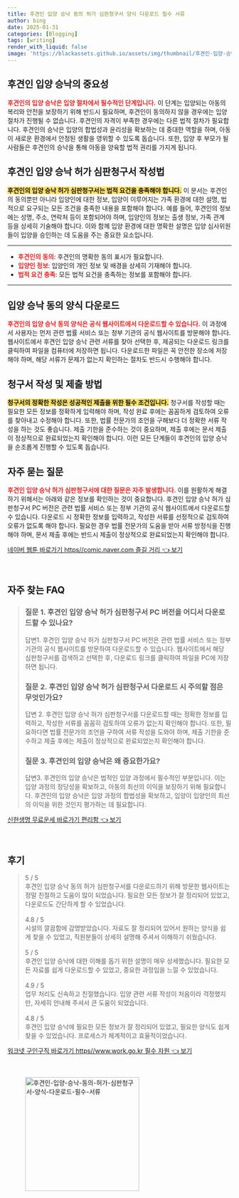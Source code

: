 ```yaml
---
title: 후견인 입양 승낙 동의 허가 심판청구서 양식 다운로드 필수 서류
author: bing
date: 2025-01-31
categories: [Blogging]
tags: [writing]
render_with_liquid: false
image: 'https://blackassets.github.io/assets/img/thumbnail/후견인-입양-승낙-동의-허가-심판청구서-양식-다운로드-필수-서류.webp'
---
```



<h2 id='후견인_입양_승낙의_중요성'>후견인 입양 승낙의 중요성</h2>

<p><b><span style="color: #ee2323;">후견인의 입양 승낙은 입양 절차에서 필수적인 단계입니다.</span></b> 이 단계는 입양되는 아동의 복리와 안전을 보장하기 위해 반드시 필요하며, 후견인이 동의하지 않을 경우에는 입양 절차가 진행될 수 없습니다. 후견인의 자격이 부족한 경우에는 다른 법적 절차가 필요합니다. 후견인의 승낙은 입양의 합법성과 윤리성을 확보하는 데 중대한 역할을 하며, 아동이 새로운 환경에서 안정된 생활을 영위할 수 있도록 돕습니다. 또한, 입양 후 부모가 될 사람들은 후견인의 승낙을 통해 아동을 양육할 법적 권리를 가지게 됩니다.</p>

<h2 id='후견인_입양_승낙_허가_심판청구서_작성법'>후견인 입양 승낙 허가 심판청구서 작성법</h2>

<p><b><span style="background-color: #ffe066;">후견인의 입양 승낙 허가 심판청구서는 법적 요건을 충족해야 합니다.</span></b> 이 문서는 후견인의 동의뿐만 아니라 입양인에 대한 정보, 입양이 이루어지는 가족 환경에 대한 설명, 법적으로 요구되는 모든 조건을 충족한 내용을 포함해야 합니다. 예를 들어, 후견인의 정보에는 성명, 주소, 연락처 등이 포함되어야 하며, 입양인의 정보는 출생 정보, 가족 관계 등을 상세히 기술해야 합니다. 이와 함께 입양 환경에 대한 명확한 설명은 입양 심사위원들이 입양을 승인하는 데 도움을 주는 중요한 요소입니다.</p>

<hr />

<ul>
    <li><b><span style="color: #ee2323;">후견인의 동의</span></b>: 후견인의 명확한 동의 표시가 필요합니다.</li>
    <li><b><span style="color: #ee2323;">입양인 정보</span></b>: 입양인의 개인 정보 및 배경을 상세히 기재해야 합니다.</li>
    <li><b><span style="color: #ee2323;">법적 요건 충족</span></b>: 모든 법적 요건을 충족하는 정보를 포함해야 합니다.</li>
</ul>

<hr />

<h2 id='입양_승낙_동의_양식_다운로드'>입양 승낙 동의 양식 다운로드</h2>

<p><b><span style="color: #ee2323;">후견인의 입양 승낙 동의 양식은 공식 웹사이트에서 다운로드할 수 있습니다.</span></b> 이 과정에서 사용자는 먼저 관련 법률 서비스 또는 정부 기관의 공식 웹사이트를 방문해야 합니다. 웹사이트에서 후견인 입양 승낙 관련 서류를 찾아 선택한 후, 제공되는 다운로드 링크를 클릭하여 파일을 컴퓨터에 저장하면 됩니다. 다운로드한 파일은 꼭 안전한 장소에 저장해야 하며, 해당 서류가 문제가 없는지 확인하는 절차도 반드시 수행해야 합니다.</p>

<h2 id='청구서_작성_및_제출_방법'>청구서 작성 및 제출 방법</h2>

<p><b><span style="background-color: #ffe066;">청구서의 정확한 작성은 성공적인 제출을 위한 필수 조건입니다.</span></b> 청구서를 작성할 때는 필요한 모든 정보를 정확하게 입력해야 하며, 작성 완료 후에는 꼼꼼하게 검토하여 오류를 찾아내고 수정해야 합니다. 또한, 법률 전문가의 조언을 구해보다 더 정확한 서류 작성을 하는 것도 좋습니다. 제출 기한을 준수하는 것이 중요하며, 제출 후에는 문서 제출이 정상적으로 완료되었는지 확인해야 합니다. 이런 모든 단계들이 후견인의 입양 승낙을 순조롭게 진행할 수 있도록 돕습니다.</p>

<h2 id='자주_묻는_질문'>자주 묻는 질문</h2>

<p><b><span style="color: #ee2323;">후견인 입양 승낙 허가 심판청구서에 대한 질문은 자주 발생합니다.</span></b> 이를 원활하게 해결하기 위해서는 아래와 같은 정보를 확인하는 것이 중요합니다. 후견인 입양 승낙 허가 심판청구서 PC 버전은 관련 법률 서비스 또는 정부 기관의 공식 웹사이트에서 다운로드할 수 있습니다. 다운로드 시 정확한 정보를 입력하고, 작성한 서류를 선정적으로 검토하여 오류가 없도록 해야 합니다. 필요한 경우 법률 전문가의 도움을 받아 서류 방정식을 진행해야 하며, 문서 제출 후에는 반드시 제출이 정상적으로 완료되었는지 확인해야 합니다.</p>


<p><a class="click-button" title="네이버 웹툰 바로가기 https//comic.naver.com 즐길 거리" href="https://blackassets.github.io/posts/%EB%84%A4%EC%9D%B4%EB%B2%84-%EC%9B%B9%ED%88%B0-%EB%B0%94%EB%A1%9C%EA%B0%80%EA%B8%B0-httpscomic.naver.com-%EC%A6%90%EA%B8%B8-%EA%B1%B0%EB%A6%AC/" rel="dofollow">네이버 웹툰 바로가기 https//comic.naver.com 즐길 거리 👈 보기</a></p><br>
<h2 id='자주_찾는_FAQ'>자주 찾는 FAQ</h2>
<div itemscope="" itemtype="https://schema.org/FAQPage"> 
<blockquote> 
<div itemscope="" itemprop="mainEntity" itemtype="https://schema.org/Question"> 
<h3 itemprop="name">질문 1. 후견인 입양 승낙 허가 심판청구서 PC 버전을 어디서 다운로드할 수 있나요?</h3> 
<div itemscope="" itemprop="acceptedAnswer" itemtype="https://schema.org/Answer"> 
<span itemprop="text"> 
<p>답변1. 후견인 입양 승낙 허가 심판청구서 PC 버전은 관련 법률 서비스 또는 정부 기관의 공식 웹사이트를 방문하여 다운로드할 수 있습니다. 웹사이트에서 해당 심판청구서를 검색하고 선택한 후, 다운로드 링크를 클릭하여 파일을 PC에 저장하면 됩니다.</p> 
</span> 
</div> 
</div> 

<div itemscope="" itemprop="mainEntity" itemtype="https://schema.org/Question"> 
<h3 itemprop="name">질문 2. 후견인 입양 승낙 허가 심판청구서 다운로드 시 주의할 점은 무엇인가요?</h3> 
<div itemscope="" itemprop="acceptedAnswer" itemtype="https://schema.org/Answer"> 
<span itemprop="text"> 
<p>답변 2. 후견인 입양 승낙 허가 심판청구서를 다운로드할 때는 정확한 정보를 입력하고, 작성한 서류를 꼼꼼히 검토하여 오류가 없는지 확인해야 합니다. 또한, 필요하다면 법률 전문가의 조언을 구하여 서류 작성을 도와야 하며, 제출 기한을 준수하고 제출 후에는 제출이 정상적으로 완료되었는지 확인해야 합니다.</p> 
</span> 
</div> 
</div> 

<div itemscope="" itemprop="mainEntity" itemtype="https://schema.org/Question"> 
<h3 itemprop="name">질문 3. 후견인의 입양 승낙은 왜 중요한가요?</h3> 
<div itemscope="" itemprop="acceptedAnswer" itemtype="https://schema.org/Answer"> 
<span itemprop="text"> 
<p>답변3. 후견인의 입양 승낙은 법적인 입양 과정에서 필수적인 부분입니다. 이는 입양 과정의 정당성을 확보하고, 아동의 최선의 이익을 보장하기 위해 필요합니다. 후견인의 입양 승낙은 입양 과정의 합법성을 확보하고, 입양이 입양인의 최선의 이익을 위한 것인지 평가하는 데 필요합니다.</p> 
</span> 
</div> 
</div> 
</blockquote> 
</div>
<p><a class="click-button" title="신한생명 무료운세 바로가기 편리함" href="https://blackassets.github.io/posts/%EC%8B%A0%ED%95%9C%EC%83%9D%EB%AA%85-%EB%AC%B4%EB%A3%8C%EC%9A%B4%EC%84%B8-%EB%B0%94%EB%A1%9C%EA%B0%80%EA%B8%B0-%ED%8E%B8%EB%A6%AC%ED%95%A8/" rel="dofollow">신한생명 무료운세 바로가기 편리함 👈 보기</a></p><br>
<h2 id='후기'>후기</h2>
<div itemscope itemtype="https://schema.org/Product">
  <blockquote>
  <div itemprop="review" itemscope itemtype="https://schema.org/Review">
      <div itemprop="reviewRating" itemscope itemtype="https://schema.org/Rating"> <span itemprop="ratingValue">5</span> / <span itemprop="bestRating">5</span> </div>
      <span itemprop="reviewBody">후견인 입양 승낙 동의 허가 심판청구서를 다운로드하기 위해 방문한 웹사이트는 정말 친절하고 도움이 많이 되었습니다. 필요한 모든 정보가 잘 정리되어 있었고, 다운로드도 간단하게 할 수 있었습니다.</span>
  </div>
  <br>
  <div itemprop="review" itemscope itemtype="https://schema.org/Review">
      <div itemprop="reviewRating" itemscope itemtype="https://schema.org/Rating"> <span itemprop="ratingValue">4.8</span> / <span itemprop="bestRating">5</span> </div>
      <span itemprop="reviewBody">시설의 깔끔함에 감명받았습니다. 자료도 잘 정리되어 있어서 원하는 양식을 쉽게 찾을 수 있었고, 직원분들이 상세히 설명해 주셔서 이해하기 쉬웠습니다.</span>
  </div>
  <br>
  <div itemprop="review" itemscope itemtype="https://schema.org/Review">
      <div itemprop="reviewRating" itemscope itemtype="https://schema.org/Rating"> <span itemprop="ratingValue">5</span> / <span itemprop="bestRating">5</span> </div>
      <span itemprop="reviewBody">후견인 입양 승낙에 대한 이해를 돕기 위한 설명이 매우 상세했습니다. 필요한 모든 자료를 쉽게 다운로드할 수 있었고, 중요한 과정임을 느낄 수 있었습니다.</span>
  </div>
  <br>
  <div itemprop="review" itemscope itemtype="https://schema.org/Review">
      <div itemprop="reviewRating" itemscope itemtype="https://schema.org/Rating"> <span itemprop="ratingValue">4.9</span> / <span itemprop="bestRating">5</span> </div>
      <span itemprop="reviewBody">업무 처리도 신속하고 친절했습니다. 입양 관련 서류 작성이 처음이라 걱정했지만, 자세히 안내해 주셔서 큰 도움이 되었습니다.</span>
  </div>
  <br>
  <div itemprop="review" itemscope itemtype="https://schema.org/Review">
      <div itemprop="reviewRating" itemscope itemtype="https://schema.org/Rating"> <span itemprop="ratingValue">4.8</span> / <span itemprop="bestRating">5</span> </div>
      <span itemprop="reviewBody">후견인 입양 승낙에 필요한 모든 정보가 잘 정리되어 있었고, 필요한 양식도 쉽게 찾을 수 있었습니다. 프로세스가 체계적이고 효율적이었습니다.</span>
  </div>
  </blockquote>
</div>
<p><a class="click-button" title="워크넷 구인구직 바로가기 https//www.work.go.kr 필수 자원" href="https://blackassets.github.io/posts/%EC%9B%8C%ED%81%AC%EB%84%B7-%EA%B5%AC%EC%9D%B8%EA%B5%AC%EC%A7%81-%EB%B0%94%EB%A1%9C%EA%B0%80%EA%B8%B0-httpswww.work.go.kr-%ED%95%84%EC%88%98-%EC%9E%90%EC%9B%90/" rel="dofollow">워크넷 구인구직 바로가기 https//www.work.go.kr 필수 자원 👈 보기</a></p><br>
<figure class="image"><img src="https://blackassets.github.io/assets/img/thumbnail/후견인-입양-승낙-동의-허가-심판청구서-양식-다운로드-필수-서류.webp" alt="후견인-입양-승낙-동의-허가-심판청구서-양식-다운로드-필수-서류" width="256" height="256"></figure>